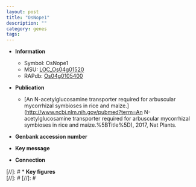 ```yaml
---
layout: post
title: "OsNope1"
description: ""
category: genes
tags: 
---
```


* **Information**  
    + Symbol: OsNope1  
    + MSU: [LOC_Os04g01520](http://rice.plantbiology.msu.edu/cgi-bin/ORF_infopage.cgi?orf=LOC_Os04g01520)  
    + RAPdb: [Os04g0105400](http://rapdb.dna.affrc.go.jp/viewer/gbrowse_details/irgsp1?name=Os04g0105400)  

* **Publication**  
    + [An N-acetylglucosamine transporter required for arbuscular mycorrhizal symbioses in rice and maize.](http://www.ncbi.nlm.nih.gov/pubmed?term=An N-acetylglucosamine transporter required for arbuscular mycorrhizal symbioses in rice and maize.%5BTitle%5D), 2017, Nat Plants.

* **Genbank accession number**  

* **Key message**  

* **Connection**  

[//]: # * **Key figures**  
[//]: # 
[//]: # 

